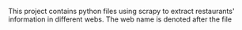 This project contains python files using scrapy to extract restaurants' information in different webs.
The web name is denoted after the file 
